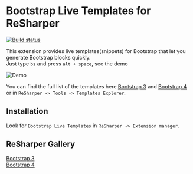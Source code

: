 # Bootstrap Live Templates for ReSharper

[![Build status](https://ci.appveyor.com/api/projects/status/46d3wvd5mbw4p48x?svg=true)](https://ci.appveyor.com/project/olsh/resharper-bootstrap-templates)

This extension provides live templates(snippets) for Bootstrap that let you generate Bootstrap blocks quickly.  
Just type `bs` and press `alt + space`, see the demo

![Demo](https://github.com/olsh/resharper-bootstrap-templates/raw/master/images/demo.gif)

You can find the full list of the templates here [Bootstrap 3](templates/bs3/) and [Bootstrap 4](templates/bs4/) or in `ReSharper -> Tools -> Templates Explorer`.

## Installation

Look for `Bootstrap Live Templates` in `ReSharper -> Extension manager`.  

## ReSharper Gallery
[Bootstrap 3](https://resharper-plugins.jetbrains.com/packages/Bootstrap3.LiveTemplates/)  
[Bootstrap 4](https://resharper-plugins.jetbrains.com/packages/Bootstrap4.LiveTemplates/)
